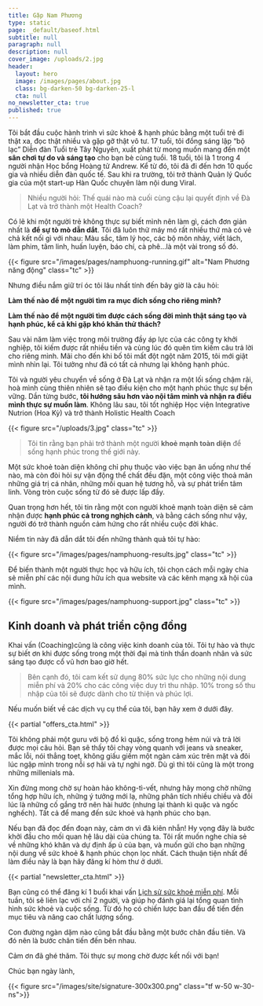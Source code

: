 ```yaml
---
title: Gặp Nam Phương
type: static
page: _default/baseof.html
subtitle: null
paragraph: null
description: null
cover_image: /uploads/2.jpg
header:
  layout: hero
  image: /images/pages/about.jpg
  class: bg-darken-50 bg-darken-25-l
  cta: null
no_newsletter_cta: true
published: true
---
```


Tôi bắt đầu cuộc hành trình vì sức khoẻ & hạnh phúc bằng một tuổi trẻ đi thật xa, đọc thật nhiều và gặp gỡ thật vô tư. 17 tuổi, tôi đồng sáng lập “bộ lạc” Diễn đàn Tuổi trẻ Tây Nguyên, xuất phát từ mong muốn mang đến một **sân chơi tự do và sáng tạo** cho bạn bè cùng tuổi. 18 tuổi, tôi là 1 trong 4 người nhận Học bổng Hoàng tử Andrew. Kể từ đó, tôi đã đi đến hơn 10 quốc gia và nhiều diễn đàn quốc tế. Sau khi ra trường, tôi trở thành Quản lý Quốc gia của một start-up Hàn Quốc chuyên làm nội dung Viral.

> Nhiều người hỏi: Thế quái nào mà cuối cùng cậu lại quyết định về Đà Lạt và trở thành một Health Coach?

Có lẽ khi một người trẻ không thực sự biết mình nên làm gì, cách đơn giản nhất là **để sự tò mò dẫn dắt**. Tôi đã luôn thử máy mó rất nhiều thứ mà có vẻ chả kết nối gì với nhau: Màu sắc, tâm lý học, các bộ môn nhảy, viết lách, làm phim, tâm linh, huấn luyện, báo chí, cà phê…là một vài trong số đó.

{{< figure src="/images/pages/namphuong-running.gif" alt="Nam Phương năng động" class="tc" >}}

Nhưng điều nắm giữ trí óc tôi lâu nhất tính đến bây giờ là câu hỏi:

**Làm thế nào để một người tìm ra mục đích sống cho riêng mình?**

**Làm thế nào để một người tìm được cách sống đời mình thật sáng tạo và hạnh phúc, kể cả khi gặp khó khăn thử thách?**

Sau vài năm làm việc trong môi trường đầy áp lực của các công ty khởi nghiệp, tôi kiếm được rất nhiều tiền và cùng lúc đó quên tìm kiếm câu trả lời cho riêng mình. Mãi cho đến khi bố tôi mất đột ngột năm 2015, tôi mới giật mình nhìn lại. Tôi tưởng như đã có tất cả nhưng lại không hạnh phúc.

Tôi và người yêu chuyển về sống ở Đà Lạt và nhận ra một lối sống chậm rãi, hoà mình cùng thiên nhiên sẽ tạo điều kiện cho một hạnh phúc thực sự bền vững. Dần từng bước, **tôi hướng sâu hơn vào nội tâm mình và nhận ra điều mình thực sự muốn làm**. Không lâu sau, tôi tốt nghiệp Học viện Integrative Nutrion (Hoa Kỳ) và trở thành Holistic Health Coach

{{< figure src="/uploads/3.jpg" class="tc" >}}

> Tôi tin rằng bạn phải trở thành một người **khoẻ mạnh toàn diện** để sống hạnh phúc trong thế giới này.

Một sức khoẻ toàn diện không chỉ phụ thuộc vào việc bạn ăn uống như thế nào, mà còn đòi hỏi sự vận động thể chất đều đặn, một công việc thoả mãn những giá trị cá nhân, những mối quan hệ tương hỗ, và sự phát triển tâm linh. Vòng tròn cuộc sống từ đó sẽ được lấp đầy.

Quan trọng hơn hết, tôi tin rằng một con người khoẻ mạnh toàn diện sẽ cảm nhận được **hạnh phúc cả trong nghịch cảnh**, và bằng cách sống như vậy, người đó trở thành nguồn cảm hứng cho rất nhiều cuộc đời khác.

Niềm tin này đã dẫn dắt tôi đến những thành quả tôi tự hào:

{{< figure src="/images/pages/namphuong-results.jpg" class="tc" >}}

Để biến thành một người thực học và hữu ích, tôi chọn cách mỗi ngày chia sẻ miễn phí các nội dung hữu ích qua website và các kênh mạng xã hội của mình.

{{< figure src="/images/pages/namphuong-support.jpg" class="tc" >}}

## Kinh doanh và phát triển cộng đồng

Khai vấn (Coaching)cũng là công việc kinh doanh của tôi. Tôi tự hào và thực sự biết ơn khi được sống trong một thời đại mà tinh thần doanh nhân và sức sáng tạo được cổ vũ hơn bao giờ hết.

> Bên cạnh đó, tôi cam kết sử dụng 80% sức lực cho những nội dung miễn phí và 20% cho các công việc duy trì thu nhập. 10% trong số thu nhập của tôi sẽ được dành cho từ thiện và phúc lợi.

Nếu muốn biết về các dịch vụ cụ thể của tôi, bạn hãy xem ở dưới đây.

{{< partial "offers_cta.html" >}}

Tôi không phải một guru với bộ đồ kì quặc, sống trong hẻm núi và trả lời được mọi câu hỏi. Bạn sẽ thấy tôi chạy vòng quanh với jeans và sneaker, mắc lỗi, nói thẳng toẹt, không giấu giếm một ngàn cảm xúc trên mặt và đôi lúc ngập mình trong nỗi sợ hãi và tự nghi ngờ. Dù gì thì tôi cũng là một trong những millenials mà.

Xin đừng mong chờ sự hoàn hảo không-tì-vết, nhưng hãy mong chờ những tổng hợp hữu ích, những ý tưởng mới lạ, những phân tích nhiều chiều và đôi lúc là những cố gắng trở nên hài hước (nhưng lại thành kì quặc và ngốc nghếch). Tất cả để mang đến sức khoẻ và hạnh phúc cho bạn.

Nếu bạn đã đọc đến đoạn này, cảm ơn vì đã kiên nhẫn! Hy vọng đây là bước khởi đầu cho mối quan hệ lâu dài của chúng ta. Tôi rất muốn nghe chia sẻ  về những khó khăn và dự định ấp ủ của bạn, và muốn gửi cho bạn những nội dung về sức khoẻ & hạnh phúc chọn lọc nhất. Cách thuận tiện nhất để làm điều này là bạn hãy đăng kí hòm thư ở dưới.

<section class="full bg-light-gray">
{{< partial "newsletter_cta.html" >}}
</section>

Bạn cũng có thể đăng kí 1 buổi khai vấn [Lịch sử sức khoẻ miễn phí](/free-coaching). Mỗi tuần, tôi sẽ liên lạc với chỉ 2 người, và giúp họ đánh giá lại tổng quan tình hình sức khoẻ và cuộc sống. Từ đó họ có chiến lược ban đầu để tiến đến mục tiêu và nâng cao chất lượng sống.

Con đường ngàn dặm nào cũng bắt đầu bằng một bước chân đầu tiên. Và đó nên là bước chân tiến đến bên nhau.

Cảm ơn đã ghé thăm. Tôi thực sự mong chờ được kết nối với bạn!

Chúc bạn ngày lành,

{{< figure src="/images/site/signature-300x300.png" class="tf w-50 w-30-ns">}}
